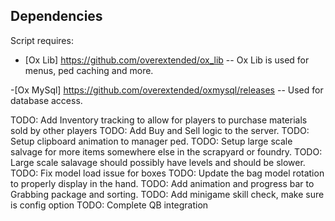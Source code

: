 ## Dependencies
Script requires:
- [Ox Lib] https://github.com/overextended/ox_lib
-- Ox Lib is used for menus, ped caching and more. 

-[Ox MySql] https://github.com/overextended/oxmysql/releases
-- Used for database access. 


TODO: Add Inventory tracking to allow for players to purchase materials sold by other players
TODO: Add Buy and Sell logic to the server.
TODO: Setup clipboard animation to manager ped.
TODO: Setup large scale salvage for more items somewhere else in the scrapyard or foundry.
TODO: Large scale salavage should possibly have levels and should be slower. 
TODO: Fix model load issue for boxes
TODO: Update the bag model rotation to properly display in the hand.
TODO: Add animation and progress bar to Grabbing package and sorting. 
TODO: Add minigame skill check, make sure is config option
TODO: Complete QB integration


